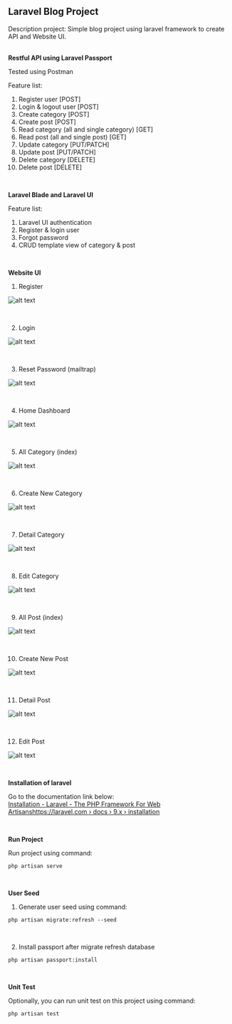 ## Laravel Blog Project

Description project: Simple blog project using laravel framework to create API and Website UI.<br /><br />




**Restful API using Laravel Passport**

Tested using Postman

Feature list:
1. Register user [POST]
2. Login & logout user [POST]
3. Create category [POST]
4. Create post [POST]
5. Read category (all and single category) [GET]
6. Read post (all and single post) [GET]
7. Update category [PUT/PATCH]
8. Update post [PUT/PATCH]
9. Delete category [DELETE]
10. Delete post [DELETE]

<br />

**Laravel Blade and Laravel UI**

Feature list:
1. Laravel UI authentication
2. Register & login user  
3. Forgot password
4. CRUD template view of category & post

<br />

**Website UI**

1. Register

![alt text](https://github.com/Darkgaze-Tech/VIX-Investree-Fullstack-Franky/blob/public/image/Register.png?raw=true)

<br />

2. Login

![alt text](https://github.com/Darkgaze-Tech/VIX-Investree-Fullstack-Franky/blob/public/image/Login.png?raw=true)

<br />

3. Reset Password (mailtrap)

![alt text](https://github.com/Darkgaze-Tech/VIX-Investree-Fullstack-Franky/blob/public/image/Reset%20Password.png?raw=true)

<br />

4. Home Dashboard

![alt text](https://github.com/Darkgaze-Tech/VIX-Investree-Fullstack-Franky/blob/public/image/Home%20Dashboard.png?raw=true)

<br />

5. All Category (index)

![alt text](https://github.com/Darkgaze-Tech/VIX-Investree-Fullstack-Franky/blob/public/image/Index%20Categories.png?raw=true)

<br />

6. Create New Category

![alt text](https://github.com/Darkgaze-Tech/VIX-Investree-Fullstack-Franky/blob/public/image/Create%20New%20Category.png?raw=true)

<br />

7. Detail Category

![alt text](https://github.com/Darkgaze-Tech/VIX-Investree-Fullstack-Franky/blob/public/image/Detail%20Category.png?raw=true)

<br />

8. Edit Category

![alt text](https://github.com/Darkgaze-Tech/VIX-Investree-Fullstack-Franky/blob/public/image/Edit%20Category.png?raw=true)

<br />

9. All Post (index)

![alt text](https://github.com/Darkgaze-Tech/VIX-Investree-Fullstack-Franky/blob/public/image/Index%20Posts.png?raw=true)

<br />

10. Create New Post

![alt text](https://github.com/Darkgaze-Tech/VIX-Investree-Fullstack-Franky/blob/public/image/Create%20New%20Post.png?raw=true)

<br />

11. Detail Post

![alt text](https://github.com/Darkgaze-Tech/VIX-Investree-Fullstack-Franky/blob/public/image/Detail%20Post.png?raw=true)

<br />

12. Edit Post

![alt text](https://github.com/Darkgaze-Tech/VIX-Investree-Fullstack-Franky/blob/public/image/Edit%20Post.png?raw=true)

<br />

**Installation of laravel**

Go to the documentation link below:<br />
[Installation - Laravel - The PHP Framework For Web Artisanshttps://laravel.com › docs › 9.x › installation](https://laravel.com/docs/9.x/installation)

<br />

**Run Project**

Run project using command:

```
php artisan serve
```

<br />

**User Seed**

1. Generate user seed using command:

```
php artisan migrate:refresh --seed
```

<br />

2. Install passport after migrate refresh database

```
php artisan passport:install
```

<br />

**Unit Test**

Optionally, you can run unit test on this project using command:

```
php artisan test
```
